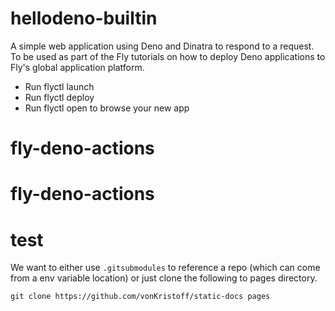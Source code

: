# hellodeno-builtin

A simple web application using Deno and Dinatra to respond to a request. To be used as part of the Fly tutorials on how to deploy Deno applications to Fly's global application platform.

* Run flyctl launch
* Run flyctl deploy
* Run flyctl open to browse your new app

# fly-deno-actions
# fly-deno-actions
# test



We want to either use `.gitsubmodules` to reference a repo (which can come from a env variable location) or just clone the following to pages directory.
```
git clone https://github.com/vonKristoff/static-docs pages
```
